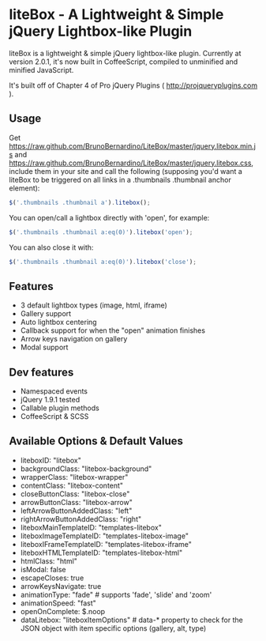 # liteBox - A Lightweight & Simple jQuery Lightbox-like Plugin

liteBox is a lightweight & simple jQuery lightbox-like plugin. Currently at version 2.0.1, it's now built in CoffeeScript, compiled to unminified and minified JavaScript.

It's built off of Chapter 4 of Pro jQuery Plugins ( http://projqueryplugins.com ).

## Usage

Get https://raw.github.com/BrunoBernardino/LiteBox/master/jquery.litebox.min.js and https://raw.github.com/BrunoBernardino/LiteBox/master/jquery.litebox.css, include them in your site and call the following (supposing you'd want a liteBox to be triggered on all links in a .thumbnails .thumbnail anchor element):

```javascript
$('.thumbnails .thumbnail a').litebox();
```

You can open/call a lightbox directly with 'open', for example:

```javascript
$('.thumbnails .thumbnail a:eq(0)').litebox('open');
```

You can also close it with:

```javascript
$('.thumbnails .thumbnail a:eq(0)').litebox('close');
```

## Features

* 3 default lightbox types (image, html, iframe)
* Gallery support
* Auto lightbox centering
* Callback support for when the "open" animation finishes
* Arrow keys navigation on gallery
* Modal support

## Dev features

* Namespaced events
* jQuery 1.9.1 tested
* Callable plugin methods
* CoffeeScript & SCSS

## Available Options & Default Values

* liteboxID: "litebox"
* backgroundClass: "litebox-background"
* wrapperClass: "litebox-wrapper"
* contentClass: "litebox-content"
* closeButtonClass: "litebox-close"
* arrowButtonClass: "litebox-arrow"
* leftArrowButtonAddedClass: "left"
* rightArrowButtonAddedClass: "right"
* liteboxMainTemplateID: "templates-litebox"
* liteboxImageTemplateID: "templates-litebox-image"
* liteboxIFrameTemplateID: "templates-litebox-iframe"
* liteboxHTMLTemplateID: "templates-litebox-html"
* htmlClass: "html"
* isModal: false
* escapeCloses: true
* arrowKeysNavigate: true
* animationType: "fade" # supports 'fade', 'slide' and 'zoom'
* animationSpeed: "fast"
* openOnComplete: $.noop
* dataLitebox: "liteboxItemOptions" # data-* property to check for the JSON object with item specific options (gallery, alt, type)